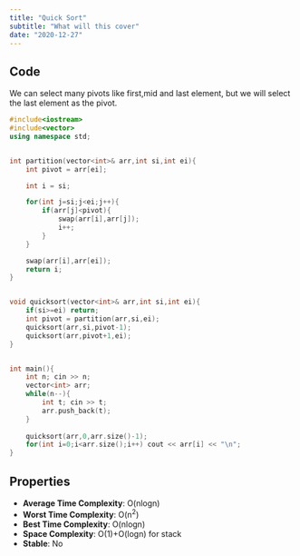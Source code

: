 ```yaml
---
title: "Quick Sort"
subtitle: "What will this cover"
date: "2020-12-27"
---
```



## Code

We can select many pivots like first,mid and last element, but we will select the last element as the pivot.


```cpp
#include<iostream>
#include<vector>
using namespace std;


int partition(vector<int>& arr,int si,int ei){
    int pivot = arr[ei];

    int i = si;

    for(int j=si;j<ei;j++){
        if(arr[j]<pivot){
            swap(arr[i],arr[j]);
            i++;
        }
    }

    swap(arr[i],arr[ei]);
    return i;
}


void quicksort(vector<int>& arr,int si,int ei){
    if(si>=ei) return;
    int pivot = partition(arr,si,ei);
    quicksort(arr,si,pivot-1);
    quicksort(arr,pivot+1,ei);
}


int main(){
    int n; cin >> n;
    vector<int> arr;
    while(n--){ 
        int t; cin >> t;
        arr.push_back(t);
    }
    
    quicksort(arr,0,arr.size()-1);
    for(int i=0;i<arr.size();i++) cout << arr[i] << "\n";
}
```

## Properties

- **Average Time Complexity**: O(nlogn)
- **Worst Time Complexity**: O(n<sup>2</sup>)
- **Best Time Complexity**: O(nlogn)
- **Space Complexity**: O(1)+O(logn) for stack
- **Stable**: No





